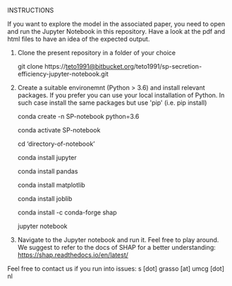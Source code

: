 INSTRUCTIONS

If you want to explore the model in the associated paper, you need to open and run the Jupyter Notebook in this repository.
Have a look at the pdf and html files to have an idea of the expected output.



1. Clone the present repository in a folder of your choice 
	
	git clone https://teto1991@bitbucket.org/teto1991/sp-secretion-efficiency-jupyter-notebook.git



2. Create a suitable environemnt (Python > 3.6) and install relevant packages. 
   If you prefer you can use your local installation of Python. In such case install the same packages but use 'pip' (i.e. pip install)
	
	conda create -n SP-notebook python=3.6

	conda activate SP-notebook

	cd ‘directory-of-notebook’

	conda install jupyter

	conda install pandas

	conda install matplotlib

	conda install joblib

	conda install -c conda-forge shap

	jupyter notebook 



3. Navigate to the Jupyter notebook and run it. Feel free to play around.
   We suggest to refer to the docs of SHAP for a better understanding: https://shap.readthedocs.io/en/latest/



Feel free to contact us if you run into issues: s [dot] grasso [at] umcg [dot] nl
